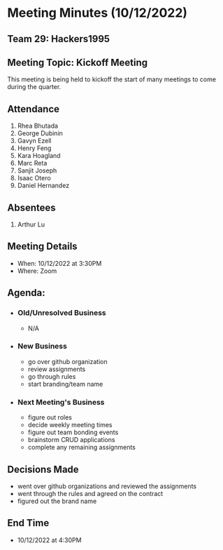 # Meeting Minutes (10/12/2022)

## Team 29: Hackers1995

## Meeting Topic: Kickoff Meeting

This meeting is being held to kickoff the start of many meetings to come during the quarter.

## Attendance

1. Rhea Bhutada
2. George Dubinin
3. Gavyn Ezell
4. Henry Feng
5. Kara Hoagland
6. Marc Reta
7. Sanjit Joseph
8. Isaac Otero
9. Daniel Hernandez

## Absentees

1. Arthur Lu

## Meeting Details

- When: 10/12/2022 at 3:30PM
- Where: Zoom

## Agenda:

- ### Old/Unresolved Business
  - N/A
- ### New Business
  - go over github organization
  - review assignments
  - go through rules
  - start branding/team name
- ### Next Meeting's Business
  - figure out roles
  - decide weekly meeting times
  - figure out team bonding events
  - brainstorm CRUD applications
  - complete any remaining assignments

## Decisions Made

- went over github organizations and reviewed the assignments
- went through the rules and agreed on the contract
- figured out the brand name

## End Time

- 10/12/2022 at 4:30PM
